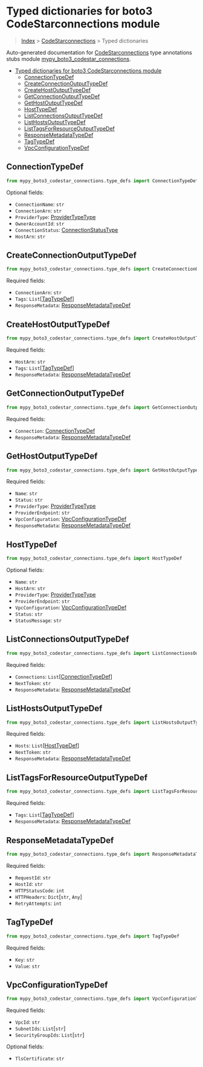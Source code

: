 # Typed dictionaries for boto3 CodeStarconnections module

> [Index](..) > [CodeStarconnections](.) > Typed dictionaries

Auto-generated documentation for
[CodeStarconnections](https://boto3.amazonaws.com/v1/documentation/api/1.17.72/reference/services/codestar-connections.html#CodeStarconnections)
type annotations stubs module
[mypy_boto3_codestar_connections](https://pypi.org/project/mypy-boto3-codestar-connections/).

- [Typed dictionaries for boto3 CodeStarconnections module](#typed-dictionaries-for-boto3-codestarconnections-module)
  - [ConnectionTypeDef](#connectiontypedef)
  - [CreateConnectionOutputTypeDef](#createconnectionoutputtypedef)
  - [CreateHostOutputTypeDef](#createhostoutputtypedef)
  - [GetConnectionOutputTypeDef](#getconnectionoutputtypedef)
  - [GetHostOutputTypeDef](#gethostoutputtypedef)
  - [HostTypeDef](#hosttypedef)
  - [ListConnectionsOutputTypeDef](#listconnectionsoutputtypedef)
  - [ListHostsOutputTypeDef](#listhostsoutputtypedef)
  - [ListTagsForResourceOutputTypeDef](#listtagsforresourceoutputtypedef)
  - [ResponseMetadataTypeDef](#responsemetadatatypedef)
  - [TagTypeDef](#tagtypedef)
  - [VpcConfigurationTypeDef](#vpcconfigurationtypedef)

## ConnectionTypeDef

```python
from mypy_boto3_codestar_connections.type_defs import ConnectionTypeDef
```

Optional fields:

- `ConnectionName`: `str`
- `ConnectionArn`: `str`
- `ProviderType`: [ProviderTypeType](./literals.md#providertypetype)
- `OwnerAccountId`: `str`
- `ConnectionStatus`:
  [ConnectionStatusType](./literals.md#connectionstatustype)
- `HostArn`: `str`

## CreateConnectionOutputTypeDef

```python
from mypy_boto3_codestar_connections.type_defs import CreateConnectionOutputTypeDef
```

Required fields:

- `ConnectionArn`: `str`
- `Tags`: `List`\[[TagTypeDef](./type_defs.md#tagtypedef)\]
- `ResponseMetadata`:
  [ResponseMetadataTypeDef](./type_defs.md#responsemetadatatypedef)

## CreateHostOutputTypeDef

```python
from mypy_boto3_codestar_connections.type_defs import CreateHostOutputTypeDef
```

Required fields:

- `HostArn`: `str`
- `Tags`: `List`\[[TagTypeDef](./type_defs.md#tagtypedef)\]
- `ResponseMetadata`:
  [ResponseMetadataTypeDef](./type_defs.md#responsemetadatatypedef)

## GetConnectionOutputTypeDef

```python
from mypy_boto3_codestar_connections.type_defs import GetConnectionOutputTypeDef
```

Required fields:

- `Connection`: [ConnectionTypeDef](./type_defs.md#connectiontypedef)
- `ResponseMetadata`:
  [ResponseMetadataTypeDef](./type_defs.md#responsemetadatatypedef)

## GetHostOutputTypeDef

```python
from mypy_boto3_codestar_connections.type_defs import GetHostOutputTypeDef
```

Required fields:

- `Name`: `str`
- `Status`: `str`
- `ProviderType`: [ProviderTypeType](./literals.md#providertypetype)
- `ProviderEndpoint`: `str`
- `VpcConfiguration`:
  [VpcConfigurationTypeDef](./type_defs.md#vpcconfigurationtypedef)
- `ResponseMetadata`:
  [ResponseMetadataTypeDef](./type_defs.md#responsemetadatatypedef)

## HostTypeDef

```python
from mypy_boto3_codestar_connections.type_defs import HostTypeDef
```

Optional fields:

- `Name`: `str`
- `HostArn`: `str`
- `ProviderType`: [ProviderTypeType](./literals.md#providertypetype)
- `ProviderEndpoint`: `str`
- `VpcConfiguration`:
  [VpcConfigurationTypeDef](./type_defs.md#vpcconfigurationtypedef)
- `Status`: `str`
- `StatusMessage`: `str`

## ListConnectionsOutputTypeDef

```python
from mypy_boto3_codestar_connections.type_defs import ListConnectionsOutputTypeDef
```

Required fields:

- `Connections`:
  `List`\[[ConnectionTypeDef](./type_defs.md#connectiontypedef)\]
- `NextToken`: `str`
- `ResponseMetadata`:
  [ResponseMetadataTypeDef](./type_defs.md#responsemetadatatypedef)

## ListHostsOutputTypeDef

```python
from mypy_boto3_codestar_connections.type_defs import ListHostsOutputTypeDef
```

Required fields:

- `Hosts`: `List`\[[HostTypeDef](./type_defs.md#hosttypedef)\]
- `NextToken`: `str`
- `ResponseMetadata`:
  [ResponseMetadataTypeDef](./type_defs.md#responsemetadatatypedef)

## ListTagsForResourceOutputTypeDef

```python
from mypy_boto3_codestar_connections.type_defs import ListTagsForResourceOutputTypeDef
```

Required fields:

- `Tags`: `List`\[[TagTypeDef](./type_defs.md#tagtypedef)\]
- `ResponseMetadata`:
  [ResponseMetadataTypeDef](./type_defs.md#responsemetadatatypedef)

## ResponseMetadataTypeDef

```python
from mypy_boto3_codestar_connections.type_defs import ResponseMetadataTypeDef
```

Required fields:

- `RequestId`: `str`
- `HostId`: `str`
- `HTTPStatusCode`: `int`
- `HTTPHeaders`: `Dict`\[`str`, `Any`\]
- `RetryAttempts`: `int`

## TagTypeDef

```python
from mypy_boto3_codestar_connections.type_defs import TagTypeDef
```

Required fields:

- `Key`: `str`
- `Value`: `str`

## VpcConfigurationTypeDef

```python
from mypy_boto3_codestar_connections.type_defs import VpcConfigurationTypeDef
```

Required fields:

- `VpcId`: `str`
- `SubnetIds`: `List`\[`str`\]
- `SecurityGroupIds`: `List`\[`str`\]

Optional fields:

- `TlsCertificate`: `str`

